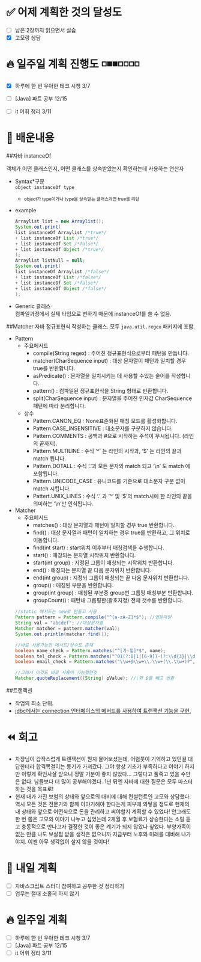 # ✅ 어제 계획한 것의 달성도
- [ ] 남은 2장까지 읽으면서 실습
- [X] 고모랑 상담

# 🔥 일주일 계획 진행도 ️◽️◾️️◾️◽️◽️◽️◽️️
- [X] 하루에 한 번 우아한 테크 시청 3/7
- [ ] [Java] 파트 공부 12/15
- [ ] it 어휘 정리 3/11


# 💬 배운내용
##자바 instanceOf

객체가 어떤 클래스인지, 어떤 클래스를 상속받았는지 확인하는데 사용하는 연산자

- Syntax*구문<br>
  `object instanceOf type`<br>
  - <small>object가 type이거나 type을 상속받는 클래스라면 true를 리턴</small>

- example
    ```java
    Arraylist list = new Arraylist();
    System.out.print(
    list instanceOf Arraylist /*true*/ 
    + list instanceOf List /*true*/
    + list instanceOf Set /*false*/
    + list instanceOf Object /*true*/
    );
    Arraylist listNull = null;
    System.out.print(
    list instanceOf Arraylist /*false*/ 
    + list instanceOf List /*false*/
    + list instanceOf Set /*false*/
    + list instanceOf Object /*false*/
    );
    ```
- Generic 클래스 <T> <br>
  컴파일과정에서 실제 타입으로 변하기 때문에 instanceOf를 쓸 수 없음.

##Matcher
자바 정규표현식 작성하는 클래스. 모두 `java.util.regex` 패키지에 포함.

- Pattern
    - 주요메서드
      - compile(String regex) : 주어진 정규표현식으로부터 패턴을 만듭니다.
      - matcher(CharSequence input) : 대상 문자열이 패턴과 일치할 경우 true를 반환합니다.
      - asPredicate() : 문자열을 일치시키는 데 사용할 수있는 술어를 작성합니다.
      - pattern() : 컴파일된 정규표현식을 String 형태로 반환합니다.
      - split(CharSequence input) : 문자열을 주어진 인자값 CharSequence 패턴에 따라 분리합니다.
    - 상수
      - Pattern.CANON_EQ : None표준화된 매칭 모드를 활성화합니다.
      - Pattern.CASE_INSENSITIVE : 대소문자를 구분하지 않습니다.
      - Pattern.COMMENTS : 공백과 #으로 시작하는 주석이 무시됩니다. (라인의 끝까지).
      - Pattern.MULTILINE : 수식 ‘^’ 는 라인의 시작과, ‘$’ 는 라인의 끝과 match 됩니다.
      - Pattern.DOTALL : 수식 ‘.’과 모든 문자와 match 되고 ‘\n’ 도 match 에 포함됩니다.
      - Pattern.UNICODE_CASE : 유니코드를 기준으로 대소문자 구분 없이 match 시킵니다.
      - Pattert.UNIX_LINES : 수식 ‘.’ 과 ‘^’ 및 ‘$’의 match시에 한 라인의 끝을 의미하는 ‘\n’만 인식됩니다.
- Matcher
    - 주요메서드
      - matches() : 대상 문자열과 패턴이 일치할 경우 true 반환합니다.
      - find() : 대상 문자열과 패턴이 일치하는 경우 true를 반환하고, 그 위치로 이동합니다.
      - find(int start) : start위치 이후부터 매칭검색을 수행합니다.
      - start() : 매칭되는 문자열 시작위치 반환합니다.
      - start(int group) : 지정된 그룹이 매칭되는 시작위치 반환합니다.
      - end() : 매칭되는  문자열 끝 다음 문자위치 반환합니다.
      - end(int group) : 지정되 그룹이 매칭되는 끝 다음 문자위치 반환합니다.
      - group() : 매칭된 부분을 반환합니다.
      - group(int group) : 매칭된 부분중 group번 그룹핑 매칭부분 반환합니다.
      - groupCount() : 패턴내 그룹핑한(괄호지정) 전체 갯수를 반환합니다.
    ```java
    //static 메서드는 new로 만들고 사용
    Pattern pattern = Pattern.compile("^[a-zA-Z]*$"); //영문자만
    String val = "abcdef"; //대상문자열
    Matcher matcher = pattern.matcher(val);
    System.out.println(matcher.find());
    
    //바로 사용가능한 메서드/상수도 존재
    boolean name_check = Pattern.matches("^[가-힣]*$", name);
    boolean tel_check = Pattern.matches("^01(?:0|1|[6-9])-(?:\\d{3}|\\d{4})-\\d{4}$", tel);
    boolean email_check = Pattern.matches("\\w+@\\w+\\.\\w+(\\.\\w+)?", email);
    
    //그래서 이것도 바로 사용이 가능했던것
    Matcher.quoteReplacement((String) pValue); //\와 $를 빼고 반환
    
    ```

##트랜잭션
- 작업의 최소 단위.
- [jdbc에서는 connection 인터페이스의 메서드를 사용하여 트랜잭션 기능을 구현.](https://codedragon.tistory.com/5958)

# ⏪ 회고
- 차장님이 갑작스럽게 트랜잭션이 뭔지 물어보셨는데, 어렴풋이 기억하고 있던걸 대답한터라 합격목걸이는 동기가 가져갔다. 그야 항상 기초가 부족하다고 이야기 하지만 이렇게 확인사살 받으니 정말 기분이 좋지 않았다... 그렇다고 풀죽고 있을 수만은 없다. 남들보다 더 많이 공부해야겠다. 1년 뒤엔 자바에 대한 질문은 모두 마스터하는 것을 목표로!
- 현재 내가 가진 보험의 상태와 앞으로의 대비에 대해 컨설턴트인 고모와 상담했다. 역시 모든 것은 전문가와 함께 이야기해야 한다는게 피부에 와닿을 정도로 현재의 내 상태와 앞으로 어떤식으로 돈을 관리하고 써야할지 계획할 수 있었다! 안그래도 한 번 쯤은 고모와 이야기 나누고 싶었는데 2개월 후 보험료가 상승한다는 소릴 듣고 충동적으로 만나고자 결정한 것이 좋은 계기가 되지 않았나 싶었다. 부양가족이 없는 만큼 나도 보살핌 받을 생각은 없으니까 지금부터 노후와 미래를 대비해 나가야지. 이젠 아무 생각없이 살지 않을 것이다!


# 🔰 내일 계획
- [ ] 자바스크립트 스터디 참여하고 공부한 것 정리하기
- [ ] 업무는 절대 소홀히 하지 않기

# 🔥 일주일 계획
- [ ] 하루에 한 번 우아한 테크 시청 3/7
- [ ] [Java] 파트 공부 12/15
- [ ] it 어휘 정리 3/11

